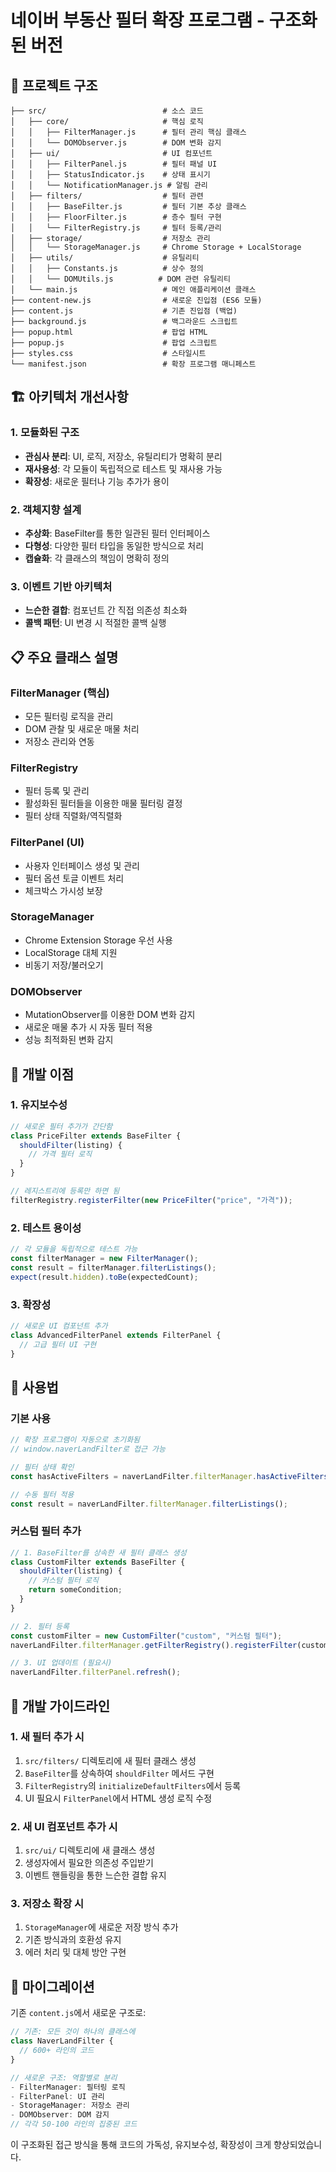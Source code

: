 # 네이버 부동산 필터 확장 프로그램 - 구조화된 버전

## 📁 프로젝트 구조

```
├── src/                          # 소스 코드
│   ├── core/                     # 핵심 로직
│   │   ├── FilterManager.js      # 필터 관리 핵심 클래스
│   │   └── DOMObserver.js        # DOM 변화 감지
│   ├── ui/                       # UI 컴포넌트
│   │   ├── FilterPanel.js        # 필터 패널 UI
│   │   ├── StatusIndicator.js    # 상태 표시기
│   │   └── NotificationManager.js # 알림 관리
│   ├── filters/                  # 필터 관련
│   │   ├── BaseFilter.js         # 필터 기본 추상 클래스
│   │   ├── FloorFilter.js        # 층수 필터 구현
│   │   └── FilterRegistry.js     # 필터 등록/관리
│   ├── storage/                  # 저장소 관리
│   │   └── StorageManager.js     # Chrome Storage + LocalStorage
│   ├── utils/                    # 유틸리티
│   │   ├── Constants.js          # 상수 정의
│   │   └── DOMUtils.js          # DOM 관련 유틸리티
│   └── main.js                   # 메인 애플리케이션 클래스
├── content-new.js                # 새로운 진입점 (ES6 모듈)
├── content.js                    # 기존 진입점 (백업)
├── background.js                 # 백그라운드 스크립트
├── popup.html                    # 팝업 HTML
├── popup.js                      # 팝업 스크립트
├── styles.css                    # 스타일시트
└── manifest.json                 # 확장 프로그램 매니페스트
```

## 🏗️ 아키텍처 개선사항

### 1. 모듈화된 구조

- **관심사 분리**: UI, 로직, 저장소, 유틸리티가 명확히 분리
- **재사용성**: 각 모듈이 독립적으로 테스트 및 재사용 가능
- **확장성**: 새로운 필터나 기능 추가가 용이

### 2. 객체지향 설계

- **추상화**: BaseFilter를 통한 일관된 필터 인터페이스
- **다형성**: 다양한 필터 타입을 동일한 방식으로 처리
- **캡슐화**: 각 클래스의 책임이 명확히 정의

### 3. 이벤트 기반 아키텍처

- **느슨한 결합**: 컴포넌트 간 직접 의존성 최소화
- **콜백 패턴**: UI 변경 시 적절한 콜백 실행

## 📋 주요 클래스 설명

### FilterManager (핵심)

- 모든 필터링 로직을 관리
- DOM 관찰 및 새로운 매물 처리
- 저장소 관리와 연동

### FilterRegistry

- 필터 등록 및 관리
- 활성화된 필터들을 이용한 매물 필터링 결정
- 필터 상태 직렬화/역직렬화

### FilterPanel (UI)

- 사용자 인터페이스 생성 및 관리
- 필터 옵션 토글 이벤트 처리
- 체크박스 가시성 보장

### StorageManager

- Chrome Extension Storage 우선 사용
- LocalStorage 대체 지원
- 비동기 저장/불러오기

### DOMObserver

- MutationObserver를 이용한 DOM 변화 감지
- 새로운 매물 추가 시 자동 필터 적용
- 성능 최적화된 변화 감지

## 🔧 개발 이점

### 1. 유지보수성

```javascript
// 새로운 필터 추가가 간단함
class PriceFilter extends BaseFilter {
  shouldFilter(listing) {
    // 가격 필터 로직
  }
}

// 레지스트리에 등록만 하면 됨
filterRegistry.registerFilter(new PriceFilter("price", "가격"));
```

### 2. 테스트 용이성

```javascript
// 각 모듈을 독립적으로 테스트 가능
const filterManager = new FilterManager();
const result = filterManager.filterListings();
expect(result.hidden).toBe(expectedCount);
```

### 3. 확장성

```javascript
// 새로운 UI 컴포넌트 추가
class AdvancedFilterPanel extends FilterPanel {
  // 고급 필터 UI 구현
}
```

## 🚀 사용법

### 기본 사용

```javascript
// 확장 프로그램이 자동으로 초기화됨
// window.naverLandFilter로 접근 가능

// 필터 상태 확인
const hasActiveFilters = naverLandFilter.filterManager.hasActiveFilters();

// 수동 필터 적용
const result = naverLandFilter.filterManager.filterListings();
```

### 커스텀 필터 추가

```javascript
// 1. BaseFilter를 상속한 새 필터 클래스 생성
class CustomFilter extends BaseFilter {
  shouldFilter(listing) {
    // 커스텀 필터 로직
    return someCondition;
  }
}

// 2. 필터 등록
const customFilter = new CustomFilter("custom", "커스텀 필터");
naverLandFilter.filterManager.getFilterRegistry().registerFilter(customFilter);

// 3. UI 업데이트 (필요시)
naverLandFilter.filterPanel.refresh();
```

## 📝 개발 가이드라인

### 1. 새 필터 추가 시

1. `src/filters/` 디렉토리에 새 필터 클래스 생성
2. `BaseFilter`를 상속하여 `shouldFilter` 메서드 구현
3. `FilterRegistry`의 `initializeDefaultFilters`에서 등록
4. UI 필요시 `FilterPanel`에서 HTML 생성 로직 수정

### 2. 새 UI 컴포넌트 추가 시

1. `src/ui/` 디렉토리에 새 클래스 생성
2. 생성자에서 필요한 의존성 주입받기
3. 이벤트 핸들링을 통한 느슨한 결합 유지

### 3. 저장소 확장 시

1. `StorageManager`에 새로운 저장 방식 추가
2. 기존 방식과의 호환성 유지
3. 에러 처리 및 대체 방안 구현

## 🔄 마이그레이션

기존 `content.js`에서 새로운 구조로:

```javascript
// 기존: 모든 것이 하나의 클래스에
class NaverLandFilter {
  // 600+ 라인의 코드
}

// 새로운 구조: 역할별로 분리
- FilterManager: 필터링 로직
- FilterPanel: UI 관리
- StorageManager: 저장소 관리
- DOMObserver: DOM 감지
// 각각 50-100 라인의 집중된 코드
```

이 구조화된 접근 방식을 통해 코드의 가독성, 유지보수성, 확장성이 크게 향상되었습니다.

